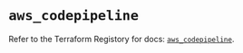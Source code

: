 # `aws_codepipeline`

Refer to the Terraform Registory for docs: [`aws_codepipeline`](https://registry.terraform.io/providers/hashicorp/aws/5.7.0/docs/resources/codepipeline).
